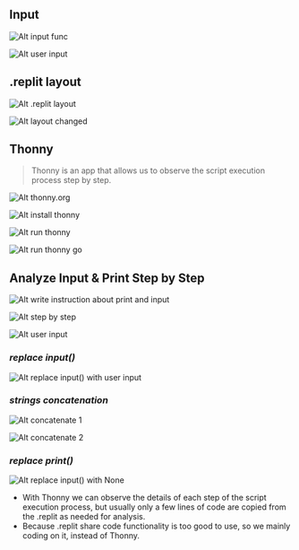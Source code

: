 ## **Input**

![Alt input func](pic/01.jpg)

![Alt user input](pic/02.jpg)

## **.replit layout**

![Alt .replit layout](pic/03.jpg)

![Alt layout changed](pic/04.jpg)

## **Thonny**

> Thonny is an app that allows us to observe the script execution process step by step.

![Alt thonny.org](pic/05.jpg)

![Alt install thonny](pic/06.jpg)

![Alt run thonny](pic/07.jpg)

![Alt run thonny go](pic/08.jpg)

## **Analyze Input & Print Step by Step**

![Alt write instruction about print and input](pic/09.jpg)

![Alt step by step ](pic/10.jpg)

![Alt user input](pic/11.jpg)

### _replace input()_

![Alt replace input() with user input](pic/12.jpg)

### _strings concatenation_

![Alt concatenate 1](pic/13.jpg)

![Alt concatenate 2](pic/14.jpg)

### _replace print()_

![Alt replace input() with None](pic/15.jpg)

- With Thonny we can observe the details of each step of the script execution process, but usually only a few lines of code are copied from the .replit as needed for analysis.
- Because .replit share code functionality is too good to use, so we mainly coding on it, instead of Thonny.
